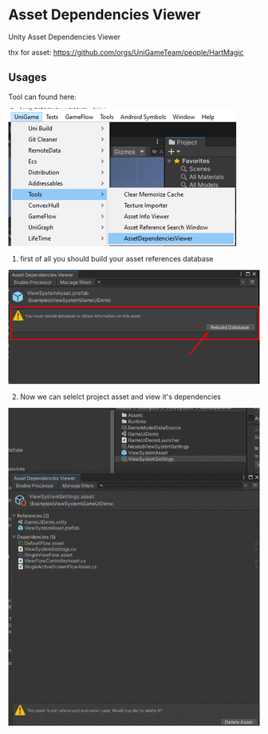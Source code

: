 # Asset Dependencies Viewer

Unity Asset Dependencies Viewer

thx for asset: https://github.com/orgs/UniGameTeam/people/HartMagic

## Usages

Tool can found here:

![](https://github.com/UniGameTeam/UniGame.AssetDependenciesViewer/blob/main/Editor/GitAssets/menu_open.png)

1. first of all you should build your asset references database

![](https://github.com/UniGameTeam/UniGame.AssetDependenciesViewer/blob/main/Editor/GitAssets/rebuild.png)

2. Now we can selelct project asset and view it's dependencies

![](https://github.com/UniGameTeam/UniGame.AssetDependenciesViewer/blob/main/Editor/GitAssets/asset_selection.gif)
